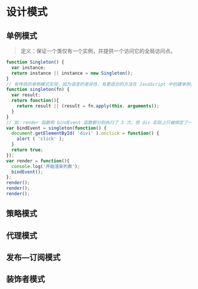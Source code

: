 # 设计模式

## 单例模式

> 定义：保证一个类仅有一个实例，并提供一个访问它的全局访问点。

```js
function Singleton() {
  var instance;
  return instance || instance = new Singleton();
}
// 有传统的单例模式实现，因为语言的差异性，有更适合的方法在 JavaScript 中创建单例。
function singleton(fn) {
  var result;
  return function(){
    return result || (result = fn.apply(this, arguments));
  }
}
// 如：render 函数和 bindEvent 函数都分别执行了 3 次，但 div 实际上只被绑定了一个 事件。
var bindEvent = singleton(function() { 
  document.getElementById( 'div1' ).onclick = function() {
    alert ( 'click' ); 
  }
  return true; 
});
var render = function(){ 
  console.log('开始渲染列表'); 
  bindEvent();
};
render(); 
render(); 
render();
```

## 策略模式


## 代理模式


## 发布—订阅模式


## 装饰者模式
